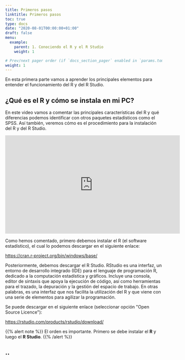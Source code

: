 ```yaml
---
title: Primeros pasos
linktitle: Primeros pasos
toc: true
type: docs
date: "2020-08-01T00:00:00+01:00"
draft: false
menu:
  example:
    parent: 1. Conociendo el R y el R Studio
    weight: 1

# Prev/next pager order (if `docs_section_pager` enabled in `params.toml`)
weight: 1
---
```


En esta primera parte vamos a aprender los principales elementos para entender el funcionamiento del R y del R Studio.  

## ¿Qué es el R y cómo se instala en mi PC?

En este video vamos a comentar las principales características del R y qué diferencias podemos identificar con otros paquetes estadísticos como el SPSS. Así también, veremos cómo es el procedimiento para la instalación del R y del R Studio.

<iframe width="560" height="315" src="https://www.youtube.com/embed/jLFfC899ZAU" frameborder="0" allow="accelerometer; autoplay; encrypted-media; gyroscope; picture-in-picture" allowfullscreen></iframe>


Como hemos comentado, primero debemos instalar el R (el software estadístico), el cual lo podemos descargar en el siguiente enlace:

https://cran.r-project.org/bin/windows/base/

Posteriormente, debemos descargar el R Studio. RStudio es una interfaz, un entorno de desarrollo integrado (IDE) para el lenguaje de programación R, dedicado a la computación estadística y gráficos. Incluye una consola, editor de sintaxis que apoya la ejecución de código, así como herramientas para el trazado, la depuración y la gestión del espacio de trabajo. En otras palabras, es una interfaz que nos facilita la utilización del R y que viene con una serie de elementos para agilizar la programación. 

Se puede descargar en el siguiente enlace (seleccionar opción "Open Source Licence"):

https://rstudio.com/products/rstudio/download/

{{% alert note %}}
El orden es importante. Primero se debe instalar el **R** y luego el **R Studio**.
{{% /alert %}}


## ..
